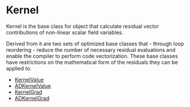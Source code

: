 # Kernel

Kernel is the base class for object that calculate residual vector contributions
of non-linear scalar field variables.

Derived from it are two sets of optimized base classes that - through loop
reordering - reduce the number of necessary residual evaluations and enable the
compiler to perform code vectorization. These base classes have restrictions on
the mathematical form of the residuals they can be applied to.

- [KernelValue](/KernelValue.md)
- [ADKernelValue](/ADKernelValue.md)
- [KernelGrad](/KernelGrad.md)
- [ADKernelGrad](/ADKernelGrad.md)
